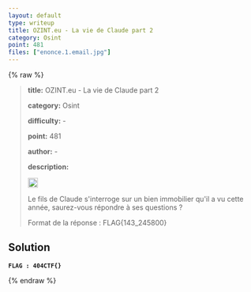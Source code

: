 ```yaml
---
layout: default
type: writeup
title: OZINT.eu - La vie de Claude part 2
category: Osint
point: 481
files: ["enonce.1.email.jpg"]
---
```


{% raw %}
> **title:** OZINT.eu - La vie de Claude part 2
>
> **category:** Osint
>
> **difficulty:** -
>
> **point:** 481
>
> **author:** -
>
> **description:**
> 
> <img src="https://cdn.iconscout.com/icon/free/png-256/free-france-flag-country-nation-empire-36011.png?f=webp" width="20" height="20"/>
>
> Le fils de Claude s'interroge sur un bien immobilier qu'il a vu cette année, saurez-vous répondre à ses questions ?  
>
> Format de la réponse : FLAG{143_245800}

## Solution

**`FLAG : 404CTF{}`**

{% endraw %}